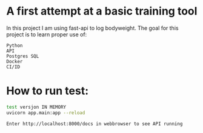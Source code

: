 # A first attempt at a basic training tool

In this project I am using fast-api to log bodyweight.
The goal for this project is to learn proper use of:

    Python
    API 
    Postgres SQL
    Docker
    CI/ID

# How to run test:
```bash
test versjon IN MEMORY
uvicorn app.main:app --reload

Enter http://localhost:8000/docs in webbrowser to see API running
